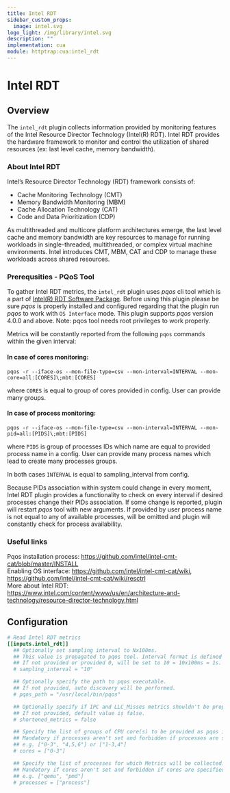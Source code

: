 ```yaml
---
title: Intel RDT
sidebar_custom_props:
  image: intel.svg
logo_light: /img/library/intel.svg
description: ""
implementation: cua
module: httptrap:cua:intel_rdt
---
```


# Intel RDT

## Overview

The `intel_rdt` plugin collects information provided by monitoring features of
the Intel Resource Director Technology (Intel(R) RDT). Intel RDT provides the hardware framework to monitor
and control the utilization of shared resources (ex: last level cache, memory bandwidth).

### About Intel RDT

Intel’s Resource Director Technology (RDT) framework consists of:

- Cache Monitoring Technology (CMT)
- Memory Bandwidth Monitoring (MBM)
- Cache Allocation Technology (CAT)
- Code and Data Prioritization (CDP)

As multithreaded and multicore platform architectures emerge, the last level cache and
memory bandwidth are key resources to manage for running workloads in single-threaded,
multithreaded, or complex virtual machine environments. Intel introduces CMT, MBM, CAT
and CDP to manage these workloads across shared resources.

### Prerequsities - PQoS Tool

To gather Intel RDT metrics, the `intel_rdt` plugin uses _pqos_ cli tool which is a
part of [Intel(R) RDT Software Package](https://github.com/intel/intel-cmt-cat).
Before using this plugin please be sure _pqos_ is properly installed and configured regarding that the plugin
run _pqos_ to work with `OS Interface` mode. This plugin supports _pqos_ version 4.0.0 and above.
Note: pqos tool needs root privileges to work properly.

Metrics will be constantly reported from the following `pqos` commands within the given interval:

#### In case of cores monitoring:

```
pqos -r --iface-os --mon-file-type=csv --mon-interval=INTERVAL --mon-core=all:[CORES]\;mbt:[CORES]
```

where `CORES` is equal to group of cores provided in config. User can provide many groups.

#### In case of process monitoring:

```
pqos -r --iface-os --mon-file-type=csv --mon-interval=INTERVAL --mon-pid=all:[PIDS]\;mbt:[PIDS]
```

where `PIDS` is group of processes IDs which name are equal to provided process name in a config.
User can provide many process names which lead to create many processes groups.

In both cases `INTERVAL` is equal to sampling_interval from config.

Because PIDs association within system could change in every moment, Intel RDT plugin provides a
functionality to check on every interval if desired processes change their PIDs association.
If some change is reported, plugin will restart _pqos_ tool with new arguments. If provided by user
process name is not equal to any of available processes, will be omitted and plugin will constantly
check for process availability.

### Useful links

Pqos installation process: https://github.com/intel/intel-cmt-cat/blob/master/INSTALL  
Enabling OS interface: https://github.com/intel/intel-cmt-cat/wiki, https://github.com/intel/intel-cmt-cat/wiki/resctrl  
More about Intel RDT: https://www.intel.com/content/www/us/en/architecture-and-technology/resource-director-technology.html

## Configuration

```toml
# Read Intel RDT metrics
[[inputs.intel_rdt]]
  ## Optionally set sampling interval to Nx100ms.
  ## This value is propagated to pqos tool. Interval format is defined by pqos itself.
  ## If not provided or provided 0, will be set to 10 = 10x100ms = 1s.
  # sampling_interval = "10"

  ## Optionally specify the path to pqos executable.
  ## If not provided, auto discovery will be performed.
  # pqos_path = "/usr/local/bin/pqos"

  ## Optionally specify if IPC and LLC_Misses metrics shouldn't be propagated.
  ## If not provided, default value is false.
  # shortened_metrics = false

  ## Specify the list of groups of CPU core(s) to be provided as pqos input.
  ## Mandatory if processes aren't set and forbidden if processes are specified.
  ## e.g. ["0-3", "4,5,6"] or ["1-3,4"]
  # cores = ["0-3"]

  ## Specify the list of processes for which Metrics will be collected.
  ## Mandatory if cores aren't set and forbidden if cores are specified.
  ## e.g. ["qemu", "pmd"]
  # processes = ["process"]
```
